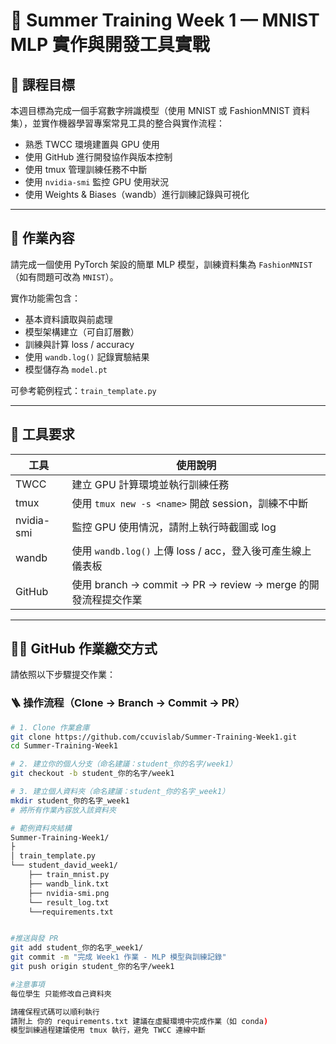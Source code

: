 # 🧠 Summer Training Week 1 — MNIST MLP 實作與開發工具實戰

## 🎯 課程目標

本週目標為完成一個手寫數字辨識模型（使用 MNIST 或 FashionMNIST 資料集），並實作機器學習專案常見工具的整合與實作流程：

- 熟悉 TWCC 環境建置與 GPU 使用
- 使用 GitHub 進行開發協作與版本控制
- 使用 tmux 管理訓練任務不中斷
- 使用 `nvidia-smi` 監控 GPU 使用狀況
- 使用 Weights & Biases（wandb）進行訓練記錄與可視化

---

## 🧪 作業內容

請完成一個使用 PyTorch 架設的簡單 MLP 模型，訓練資料集為 `FashionMNIST`（如有問題可改為 `MNIST`）。

實作功能需包含：

- 基本資料讀取與前處理
- 模型架構建立（可自訂層數）
- 訓練與計算 loss / accuracy
- 使用 `wandb.log()` 記錄實驗結果
- 模型儲存為 `model.pt`

可參考範例程式：`train_template.py`

---

## 🧰 工具要求

| 工具        | 使用說明                                                                 |
|-------------|--------------------------------------------------------------------------|
| TWCC        | 建立 GPU 計算環境並執行訓練任務                                           |
| tmux        | 使用 `tmux new -s <name>` 開啟 session，訓練不中斷                         |
| nvidia-smi  | 監控 GPU 使用情況，請附上執行時截圖或 log                                |
| wandb       | 使用 `wandb.log()` 上傳 loss / acc，登入後可產生線上儀表板               |
| GitHub      | 使用 branch → commit → PR → review → merge 的開發流程提交作業             |

---

## 👨‍💻 GitHub 作業繳交方式

請依照以下步驟提交作業：

### 🪜 操作流程（Clone → Branch → Commit → PR）

```bash
# 1. Clone 作業倉庫
git clone https://github.com/ccuvislab/Summer-Training-Week1.git
cd Summer-Training-Week1

# 2. 建立你的個人分支（命名建議：student_你的名字/week1）
git checkout -b student_你的名字/week1

# 3. 建立個人資料夾（命名建議：student_你的名字_week1）
mkdir student_你的名字_week1
# 將所有作業內容放入該資料夾

# 範例資料夾結構
Summer-Training-Week1/
├
│ train_template.py
└── student_david_week1/
    ├── train_mnist.py
    ├── wandb_link.txt
    ├── nvidia-smi.png
    └── result_log.txt
    └──requirements.txt


#推送與發 PR
git add student_你的名字_week1/
git commit -m "完成 Week1 作業 - MLP 模型與訓練記錄"
git push origin student_你的名字/week1

#注意事項
每位學生 只能修改自己資料夾

請確保程式碼可以順利執行
請附上 你的 requirements.txt 建議在虛擬環境中完成作業（如 conda)
模型訓練過程建議使用 tmux 執行，避免 TWCC 連線中斷
